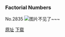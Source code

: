 ### Factorial Numbers
No.2835
![图片不见了~~~](https://imgs.xkcd.com/comics/factorial_numbers.png)

[原址](https://xkcd.com//2835) [下载](https://imgs.xkcd.com/comics/factorial_numbers.png)

